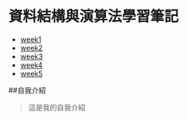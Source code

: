 # 資料結構與演算法學習筆記
* [week1](https://github.com/samuel80402/sam/tree/master/week1)
* [week2](https://github.com/samuel80402/sam/tree/master/week2)
* [week3](https://github.com/samuel80402/sam/tree/master/week3)
* [week4](https://github.com/samuel80402/sam/tree/master/week4)
* [week5](https://github.com/samuel80402/sam/tree/master/week5)

##自我介紹
>這是我的自我介紹
